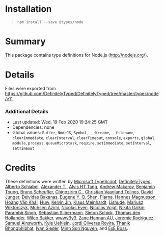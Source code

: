 # Installation
> `npm install --save @types/node`

# Summary
This package contains type definitions for Node.js (http://nodejs.org/).

# Details
Files were exported from https://github.com/DefinitelyTyped/DefinitelyTyped/tree/master/types/node/v11.

### Additional Details
 * Last updated: Wed, 19 Feb 2020 19:24:25 GMT
 * Dependencies: none
 * Global values: `Buffer`, `NodeJS`, `Symbol`, `__dirname`, `__filename`, `clearImmediate`, `clearInterval`, `clearTimeout`, `console`, `exports`, `global`, `module`, `process`, `queueMicrotask`, `require`, `setImmediate`, `setInterval`, `setTimeout`

# Credits
These definitions were written by [Microsoft TypeScript](https://github.com/Microsoft), [DefinitelyTyped](https://github.com/DefinitelyTyped), [Alberto Schiabel](https://github.com/jkomyno), [Alexander T.](https://github.com/a-tarasyuk), [Alvis HT Tang](https://github.com/alvis), [Andrew Makarov](https://github.com/r3nya), [Benjamin Toueg](https://github.com/btoueg), [Bruno Scheufler](https://github.com/brunoscheufler), [Chigozirim C.](https://github.com/smac89), [Christian Vaagland Tellnes](https://github.com/tellnes), [David Junger](https://github.com/touffy), [Deividas Bakanas](https://github.com/DeividasBakanas), [Eugene Y. Q. Shen](https://github.com/eyqs), [Flarna](https://github.com/Flarna), [Hannes Magnusson](https://github.com/Hannes-Magnusson-CK), [Hoàng Văn Khải](https://github.com/KSXGitHub), [Huw](https://github.com/hoo29), [Kelvin Jin](https://github.com/kjin), [Klaus Meinhardt](https://github.com/ajafff), [Lishude](https://github.com/islishude), [Mariusz Wiktorczyk](https://github.com/mwiktorczyk), [Mohsen Azimi](https://github.com/mohsen1), [Nicolas Even](https://github.com/n-e), [Nicolas Voigt](https://github.com/octo-sniffle), [Nikita Galkin](https://github.com/galkin), [Parambir Singh](https://github.com/parambirs), [Sebastian Silbermann](https://github.com/eps1lon), [Simon Schick](https://github.com/SimonSchick), [Thomas den Hollander](https://github.com/ThomasdenH), [Wilco Bakker](https://github.com/WilcoBakker), [wwwy3y3](https://github.com/wwwy3y3), [Zane Hannan AU](https://github.com/ZaneHannanAU), [Jeremie Rodriguez](https://github.com/jeremiergz), [Samuel Ainsworth](https://github.com/samuela), [Kyle Uehlein](https://github.com/kuehlein), [Jordi Oliveras Rovira](https://github.com/j-oliveras), [Thanik Bhongbhibhat](https://github.com/bhongy), [Ivan Sieder](https://github.com/ivansieder), [Minh Son Nguyen](https://github.com/nguymin4), and [ExE Boss](https://github.com/ExE-Boss).
